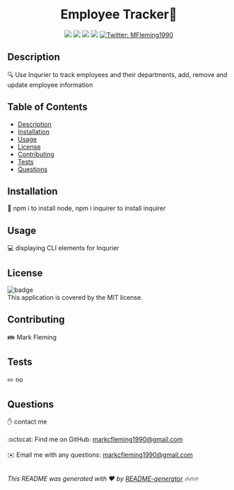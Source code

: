 
 ##  <h1 align=center>Employee Tracker👋</h1> 
<p align="center">
    <img src="https://img.shields.io/github/repo-size/markcfleming1990/Employee_Tracker" />
    <img src="https://img.shields.io/github/languages/top/markcfleming1990/Employee_Tracker"  />
    <img src="https://img.shields.io/github/issues/markcfleming1990/Employee_Tracker" />
    <img src="https://img.shields.io/github/last-commit/markcfleming1990/Employee_Tracker" >
    <a href="https://twitter.com/MFleming1990">
        <img alt="Twitter: MFleming1990" src="https://img.shields.io/twitter/follow/MFleming1990.svg?style=social" target="_blank" />
    </a>
</p>

## Description
🔍 Use Inqurier to track employees and their departments, add, remove and update employee information
## Table of Contents
- [Description](#description)
- [Installation](#installation)
- [Usage](#usage)
- [License](#license)
- [Contributing](#contributing)
- [Tests](#tests)
- [Questions](#questions)
## Installation
💾 npm i to install node, npm i inquirer to install inquirer
## Usage
💻 displaying CLI elements for Inqurier
## License
![badge](https://img.shields.io/badge/license-MIT-brightgreen)
<br />
This application is covered by the MIT license. 
## Contributing
👪 Mark Fleming
## Tests
✏️ no 
## Questions
✋ contact me<br />
<br />
:octocat: Find me on GitHub: [markcfleming1990@gmail.com	](https://github.com/markcfleming1990@gmail.com	)<br />
<br />
✉️ Email me with any questions: markcfleming1990@gmail.com<br /><br />

_This README was generated with ❤️ by [README-generator](https://github.com/markcfleming1990/README-generator) 🔥🔥🔥_
